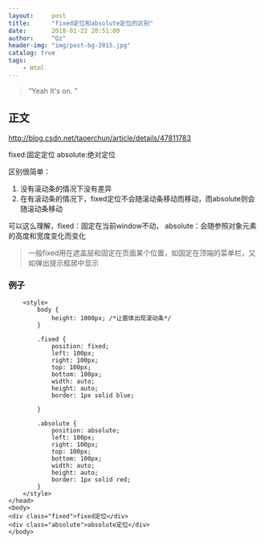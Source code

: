 ```yaml
---
layout:     post
title:      "fixed定位和absolute定位的区别"
date:       2018-01-22 20:51:00
author:     "Qz"
header-img: "img/post-bg-2015.jpg"
catalog: true
tags:
    - Html
---
```


> “Yeah It's on. ”


## 正文

http://blog.csdn.net/taoerchun/article/details/47811783

fixed:固定定位
absolute:绝对定位

区别很简单：
1. 没有滚动条的情况下没有差异
2. 在有滚动条的情况下，fixed定位不会随滚动条移动而移动，而absolute则会随滚动条移动


可以这么理解，fixed：固定在当前window不动， absolute：会随参照对象元素的高度和宽度变化而变化

>一般fixed用在遮盖层和固定在页面某个位置，如固定在顶端的菜单栏，又如弹出提示框居中显示

### 例子
```
    <style>
        body {
            height: 1000px; /*让窗体出现滚动条*/
        }

        .fixed {
            position: fixed;
            left: 100px;
            right: 100px;
            top: 100px;
            bottom: 100px;
            width: auto;
            height: auto;
            border: 1px solid blue;

        }

        .absolute {
            position: absolute;
            left: 100px;
            right: 100px;
            top: 100px;
            bottom: 100px;
            width: auto;
            height: auto;
            border: 1px solid red;
        }
    </style>
</head>
<body>
<div class="fixed">fixed定位</div>
<div class="absolute">absolute定位</div>
</body>
```
